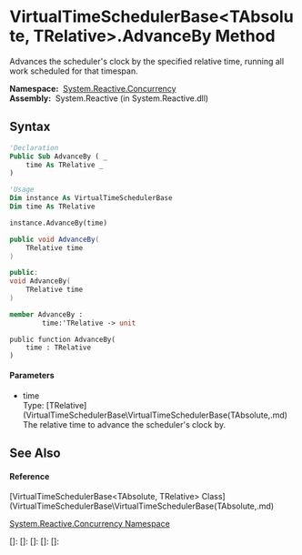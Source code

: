 # VirtualTimeSchedulerBase\<TAbsolute, TRelative\>.AdvanceBy Method

Advances the scheduler's clock by the specified relative time, running all work scheduled for that timespan.

**Namespace:**  [System.Reactive.Concurrency](System.Reactive.Concurrency\System.Reactive.Concurrency.md)  
**Assembly:**  System.Reactive (in System.Reactive.dll)

## Syntax

```vb
'Declaration
Public Sub AdvanceBy ( _
    time As TRelative _
)
```

```vb
'Usage
Dim instance As VirtualTimeSchedulerBase
Dim time As TRelative

instance.AdvanceBy(time)
```

```csharp
public void AdvanceBy(
    TRelative time
)
```

```c++
public:
void AdvanceBy(
    TRelative time
)
```

```fsharp
member AdvanceBy : 
        time:'TRelative -> unit 
```

```jscript
public function AdvanceBy(
    time : TRelative
)
```

#### Parameters

- time  
  Type: [TRelative](VirtualTimeSchedulerBase\VirtualTimeSchedulerBase(TAbsolute,.md)  
  The relative time to advance the scheduler's clock by.

## See Also

#### Reference

[VirtualTimeSchedulerBase\<TAbsolute, TRelative\> Class](VirtualTimeSchedulerBase\VirtualTimeSchedulerBase(TAbsolute,.md)

[System.Reactive.Concurrency Namespace](System.Reactive.Concurrency\System.Reactive.Concurrency.md)

[]: 
[]: 
[]: 
[]: 
[]: 